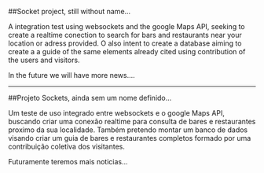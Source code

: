 ##Socket project, still without name...

  A integration test using websockets and the google Maps API, seeking to create a realtime conection to search for bars and restaurants near your location or adress provided. O also intent to create a database aiming to create a a guide of the same elements already cited using contribution of the users and visitors.

In the future we will have more news....

--------------------------------------------------------------------------------------------------------------------------

##Projeto Sockets, ainda sem um nome definido...

  Um teste de uso integrado entre websockets e o google Maps API, buscando criar uma conexão realtime para consulta de bares e restaurantes proximo da sua localidade. Também pretendo montar um banco de dados visando criar um guia de bares e restaurantes completos formado por uma contribuição coletiva dos visitantes.

Futuramente teremos mais noticias...

